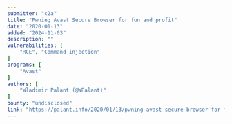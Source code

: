 ```yaml
---
submitter: "c2a"
title: "Pwning Avast Secure Browser for fun and profit"
date: "2020-01-13"
added: "2024-11-03"
description: ""
vulnerabilities: [
    "RCE", "Command injection"
]
programs: [
    "Avast"
]
authors: [
    "Wladimir Palant (@WPalant)"
]
bounty: "undisclosed"
link: "https://palant.info/2020/01/13/pwning-avast-secure-browser-for-fun-and-profit"
---
```




